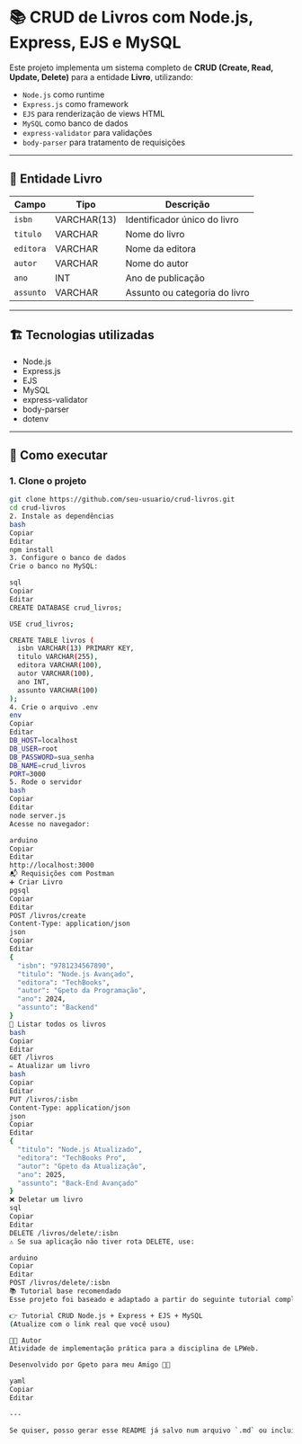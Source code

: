 # 📚 CRUD de Livros com Node.js, Express, EJS e MySQL

Este projeto implementa um sistema completo de **CRUD (Create, Read, Update, Delete)** para a entidade **Livro**, utilizando:

- `Node.js` como runtime
- `Express.js` como framework
- `EJS` para renderização de views HTML
- `MySQL` como banco de dados
- `express-validator` para validações
- `body-parser` para tratamento de requisições

---

## 🧾 Entidade Livro

| Campo      | Tipo       | Descrição                         |
|------------|------------|-----------------------------------|
| `isbn`     | VARCHAR(13) | Identificador único do livro     |
| `titulo`   | VARCHAR     | Nome do livro                    |
| `editora`  | VARCHAR     | Nome da editora                  |
| `autor`    | VARCHAR     | Nome do autor                    |
| `ano`      | INT         | Ano de publicação                |
| `assunto`  | VARCHAR     | Assunto ou categoria do livro    |

---

## 🏗️ Tecnologias utilizadas

- Node.js
- Express.js
- EJS
- MySQL
- express-validator
- body-parser
- dotenv

---

## 🚀 Como executar

### 1. Clone o projeto

```bash
git clone https://github.com/seu-usuario/crud-livros.git
cd crud-livros
2. Instale as dependências
bash
Copiar
Editar
npm install
3. Configure o banco de dados
Crie o banco no MySQL:

sql
Copiar
Editar
CREATE DATABASE crud_livros;

USE crud_livros;

CREATE TABLE livros (
  isbn VARCHAR(13) PRIMARY KEY,
  titulo VARCHAR(255),
  editora VARCHAR(100),
  autor VARCHAR(100),
  ano INT,
  assunto VARCHAR(100)
);
4. Crie o arquivo .env
env
Copiar
Editar
DB_HOST=localhost
DB_USER=root
DB_PASSWORD=sua_senha
DB_NAME=crud_livros
PORT=3000
5. Rode o servidor
bash
Copiar
Editar
node server.js
Acesse no navegador:

arduino
Copiar
Editar
http://localhost:3000
📬 Requisições com Postman
➕ Criar Livro
pgsql
Copiar
Editar
POST /livros/create
Content-Type: application/json
json
Copiar
Editar
{
  "isbn": "9781234567890",
  "titulo": "Node.js Avançado",
  "editora": "TechBooks",
  "autor": "Gpeto da Programação",
  "ano": 2024,
  "assunto": "Backend"
}
📖 Listar todos os livros
bash
Copiar
Editar
GET /livros
✏️ Atualizar um livro
bash
Copiar
Editar
PUT /livros/:isbn
Content-Type: application/json
json
Copiar
Editar
{
  "titulo": "Node.js Atualizado",
  "editora": "TechBooks Pro",
  "autor": "Gpeto da Atualização",
  "ano": 2025,
  "assunto": "Back-End Avançado"
}
❌ Deletar um livro
sql
Copiar
Editar
DELETE /livros/delete/:isbn
⚠️ Se sua aplicação não tiver rota DELETE, use:

arduino
Copiar
Editar
POST /livros/delete/:isbn
📚 Tutorial base recomendado
Esse projeto foi baseado e adaptado a partir do seguinte tutorial completo:

👉 Tutorial CRUD Node.js + Express + EJS + MySQL
(Atualize com o link real que você usou)

👨‍💻 Autor
Atividade de implementação prática para a disciplina de LPWeb.

Desenvolvido por Gpeto para meu Amigo 👊😉

yaml
Copiar
Editar

---

Se quiser, posso gerar esse README já salvo num arquivo `.md` ou incluir prints, instruções extras para o Docker, o